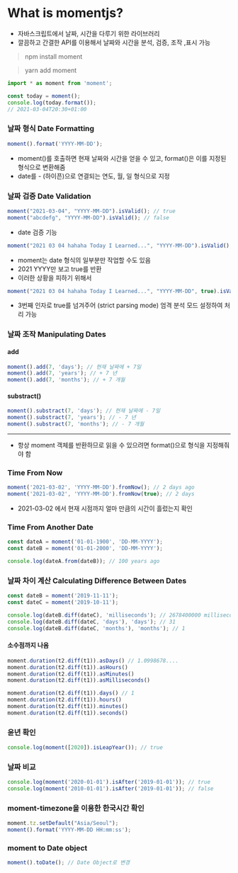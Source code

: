 # What is momentjs?
- 자바스크립트에서 날짜, 시간을 다루기 위한 라이브러리
- 깔끔하고 간결한 API를 이용해서 날짜와 시간을 분석, 검증, 조작 ,표시 가능

> npm install moment

> yarn add moment

```ts
import * as moment from 'moment';

const today = moment();
console.log(today.format());
// 2021-03-04T20:30+01:00
```

### 날짜 형식 Date Formatting
```ts
moment().format('YYYY-MM-DD');
```
- moment()를 호출하면 현재 날짜와 시간을 얻을 수 있고, format()은 이를 지정된 형식으로 변환해줌
- date를 - (하이픈)으로 연결되는 연도, 월, 일 형식으로 지정

### 날짜 검증 Date Validation
```ts
moment("2021-03-04", "YYYY-MM-DD").isValid(); // true
moment("abcdefg", "YYYY-MM-DD").isValid(); // false
```
- date 검증 기능
```ts
moment("2021 03 04 hahaha Today I Learned...", "YYYY-MM-DD").isValid(); // true
```
- moment는 date 형식의 일부분만 작업할 수도 있음
- 2021 YYYY만 보고 true를 반환
- 이러한 상황을 피하기 위해서

```ts
moment("2021 03 04 hahaha Today I Learned...", "YYYY-MM-DD", true).isValid(); // false
```
- 3번째 인자로 true를 넘겨주어 (strict parsing mode) 엄격 분석 모드 설정하여 처리 가능

### 날짜 조작 Manipulating Dates
#### add
```ts
moment().add(7, 'days'); // 현재 날짜에 + 7일
moment().add(7, 'years'); // + 7 년
moment().add(7, 'months'); // + 7 개월
```
#### substract()
```ts
moment().substract(7, 'days'); // 현재 날짜에 - 7일
moment().substract(7, 'years'); // - 7 년
moment().substract(7, 'months'); // - 7 개월
```
---
- 항상 moment 객체를 반환하므로 읽을 수 있으려면 format()으로 형식을 지정해줘야 함


### Time From Now
```ts
moment('2021-03-02', 'YYYY-MM-DD').fromNow(); // 2 days ago
moment('2021-03-02', 'YYYY-MM-DD').fromNow(true); // 2 days
```
- 2021-03-02 에서 현재 시점까지 얼마 만큼의 시간이 흘렀는지 확인

### Time From Another Date
```ts
const dateA = moment('01-01-1900', 'DD-MM-YYYY');
const dateB = moment('01-01-2000', 'DD-MM-YYYY');

console.log(dateA.from(dateB)); // 100 years ago
```

### 날짜 차이 계산 Calculating Difference Between Dates
```ts
const dateB = moment('2019-11-11');
const dateC = moment('2019-10-11');

console.log(dateB.diff(dateC), 'milliseconds'); // 2678400000 milliseconds
console.log(dateB.diff(dateC, 'days'), 'days'); // 31
console.log(dateB.diff(dateC, 'months'), 'months'); // 1
```

#### 소수점까지 나옴
```ts
moment.duration(t2.diff(t1)).asDays() // 1.0998678....
moment.duration(t2.diff(t1)).asHours()
moment.duration(t2.diff(t1)).asMinutes()
moment.duration(t2.diff(t1)).asMilliseconds()
```

```ts
moment.duration(t2.diff(t1)).days() // 1
moment.duration(t2.diff(t1)).hours()
moment.duration(t2.diff(t1)).minutes()
moment.duration(t2.diff(t1)).seconds() 
```


### 윤년 확인
```ts
console.log(moment([2020]).isLeapYear()); // true
```

### 날짜 비교
```ts
console.log(moment('2020-01-01').isAfter('2019-01-01')); // true
console.log(moment('2010-01-01').isAfter('2019-01-01')); // false
```

### moment-timezone을 이용한 한국시간 확인
```ts
moment.tz.setDefault("Asia/Seoul");
moment().format('YYYY-MM-DD HH:mm:ss');
```

### moment to Date object
```ts
moment().toDate(); // Date Object로 변경
```
